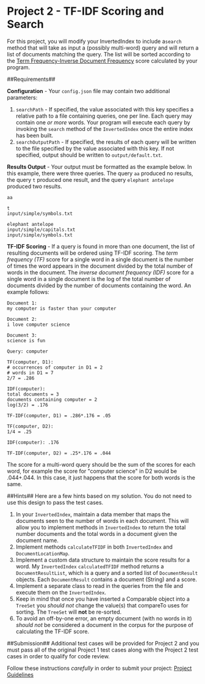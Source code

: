 Project 2 - TF-IDF Scoring and Search
==========================

For this project, you will modify your InvertedIndex to include a`search` method that will take as input a (possibly multi-word) query and will return a list of documents matching the query. The list will be sorted according to the [Term Frequency-Inverse Document Frequency](http://www.tfidf.com/) score calculated by your program.

##Requirements##

**Configuration** - Your `config.json` file may contain two additional parameters:

1. `searchPath` - If specified, the value associated with this key specifies a relative path to a file containing queries, one per line. Each query may contain one *or more* words. Your program will execute each query by invoking the `search` method of the `InvertedIndex` once the entire index has been built.
2. `searchOutputPath` - If specified, the results of each query will be written to the file specified by the value associated with this key. If not specified, output should be written to `output/default.txt`.

**Results Output** - Your output must be formatted as the example below. In this example, there were three 	queries. The query `aa` produced no results, the query `t` produced one result, and the query `elephant antelope` produced two results.

```
aa

t
input/simple/symbols.txt

elephant antelope
input/simple/capitals.txt
input/simple/symbols.txt
```

**TF-IDF Scoring** -  If a query is found in more than one document, the list of resulting documents will be ordered using TF-IDF scoring. The *term frequency (TF)* score for a single word in a single document is the number of times the word appears in the document divided by the total number of words in the document. The *inverse document frequency (IDF)* score for a single word in a single document is the log of the total number of documents divided by the number of documents containing the word. An example follows:

```
Document 1:
my computer is faster than your computer

Document 2:
i love computer science

Document 3:
science is fun

```
```
Query: computer

TF(computer, D1):
# occurrences of computer in D1 = 2
# words in D1 = 7
2/7 = .286

IDF(computer):
total documents = 3
documents containing computer = 2
log(3/2) = .176

TF-IDF(computer, D1) = .286*.176 = .05

TF(computer, D2):
1/4 = .25

IDF(computer): .176

TF-IDF(computer, D2) = .25*.176 = .044

```
The score for a multi-word query should be the sum of the scores for each word, for example the score for "computer science" in D2 would be .044+.044. In this case, it just happens that the score for both words is the same.


##Hints##
 Here are a few hints based on my solution. You do not need to use this design to pass the test cases.
 
 1. In your `InvertedIndex`, maintain a data member that maps the documents seen to the number of words in each document. This will allow you to implement methods in `InvertedIndex` to return the total number documents and the total words in a document given the document name.
 2. Implement methods `calculateTFIDF` in both `InvertedIndex` and `DocumentLocationMap`. 
 3. Implement a custom data structure to maintain the score results for a word. My `InvertedIndex` `calculatedTFIDF` method returns a `DocumentResultList`, which is a query and a sorted list of `DocumentResult` objects. Each `DocumentResult` contains a document (String) and a score.
 4. Implement a separate class to read in the queries from the file and execute them on the `InvertedIndex`.
 5. Keep in mind that once you have inserted a Comparable object into a `TreeSet` you *should not* change the value(s) that compareTo uses for sorting. The `TreeSet` will **not** be re-sorted.
 6. To avoid an off-by-one error, an empty document (with no words in it) *should not* be considered a document in the corpus for the purpose of calculating the TF-IDF score.
 
##Submission##
Additional test cases will be provided for Project 2 and you must pass all of the original Project 1 test cases along with the Project 2 test cases in order to qualify for code review.

Follow these instructions *carefully* in order to submit your project: [Project Guidelines](https://github.com/CS212-S15/lectures/blob/master/Notes/projectguidelines.md)
